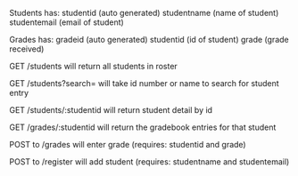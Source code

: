 Students has:
    studentid (auto generated)
    studentname (name of student)
    studentemail (email of student)

Grades has:
    gradeid (auto generated)
    studentid (id of student)
    grade (grade received)

GET /students will return all students in roster

GET /students?search= will take id number or name to search for student entry

GET /students/:studentid will return student detail by id

GET /grades/:studentid will return the gradebook entries for that student

POST to /grades will enter grade (requires: studentid and grade)

POST to /register will add student (requires: studentname and studentemail)